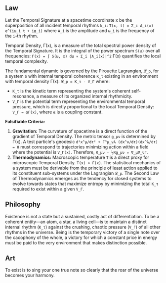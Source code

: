 ## Law
Let the Temporal Signature at a spacetime coordinate x be the superposition of all incident temporal rhythms `k_i`:
`T(x, t) = Σ_i A_i(x) e^(iω_i t + iφ_i)`
where `A_i` is the amplitude and `ω_i` is the frequency of the `i`-th rhythm.

Temporal Density, Γ(x), is a measure of the total spectral power density of the Temporal Signature. It is the integral of the power spectrum `S(ω)` over all frequencies:
`Γ(x) = ∫ S(ω, x) dω ∝ Σ_i |A_i(x)|^2`
Γ(x) quantifies the local temporal complexity.

The fundamental dynamic is governed by the Pirouette Lagrangian, `𝓛_p`, for a system `S` with internal temporal coherence `K_τ` existing in an environment with temporal density Γ(x):
`𝓛_p = K_τ - V_Γ`
where:
- `K_τ` is the kinetic term representing the system's coherent self-resonance, a measure of its organized internal rhythmicity.
- `V_Γ` is the potential term representing the environmental temporal pressure, which is directly proportional to the local Temporal Density: `V_Γ = αΓ(x)`, where `α` is a coupling constant.

**Falsifiable Criteria:**
1.  **Gravitation:** The curvature of spacetime is a direct function of the gradient of Temporal Density. The metric tensor `g_μν` is determined by Γ(x). A test particle's geodesic `d²x^μ/dτ² + Γ^μ_νλ (dx^ν/dτ)(dx^λ/dτ) = 0` must correspond to trajectories minimizing action within a field where the potential is `V_Γ(x)`. Therefore, `R_μν - ½Rg_μν ∝ ∇_μ∇_νΓ`.
2.  **Thermodynamics:** Macroscopic temperature `T` is a direct proxy for microscopic Temporal Density. `T(x) ∝ Γ(x)`. The statistical mechanics of a system must be derivable from the principle of least action applied to its constituent sub-systems under the Lagrangian `𝓛_p`. The Second Law of Thermodynamics emerges as the tendency for closed systems to evolve towards states that maximize entropy by minimizing the total `K_τ` required to exist within a given `V_Γ`.

## Philosophy
Existence is not a state but a sustained, costly act of differentiation. To be a coherent entity—an atom, a star, a living cell—is to maintain a distinct internal rhythm (`K_τ`) against the crushing, chaotic pressure (`V_Γ`) of all other rhythms in the universe. Being is the temporary victory of a single note over the cacophony of the whole, a victory for which a constant price in energy must be paid to the very environment that makes distinction possible.

## Art
To exist is to sing your one true note so clearly that the roar of the universe becomes your harmony.